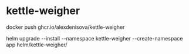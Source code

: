 # kettle-weigher

docker push ghcr.io/alexdenisova/kettle-weigher

helm upgrade --install --namespace kettle-weigher --create-namespace app helm/kettle-weigher/

